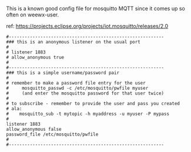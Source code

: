 
This is a known good config file for mosquitto MQTT
since it comes up so often on weewx-user.

ref: https://projects.eclipse.org/projects/iot.mosquitto/releases/2.0


````
#-----------------------------------------------------------
### this is an anonymous listener on the usual port
#
# listener 1883
# allow_anonymous true
#
#-----------------------------------------------------------
### this is a simple username/password pair
#
# remember to make a password file entry for the user
#     mosquitto_passwd -c /etc/mosquitto/pwfile myuser
#     (and enter the mosquitto password for that user twice)
#
# to subscribe - remember to provide the user and pass you created
# ala:
#    mosquitto_sub -t mytopic -h myaddress -u myuser -P mypass
#
listener 1883
allow_anonymous false
password_file /etc/mosquitto/pwfile
#
#-----------------------------------------------------------
````

